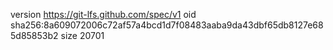 version https://git-lfs.github.com/spec/v1
oid sha256:8a609072006c72af57a4bcd1d7f08483aaba9da43dbf65db8127e685d85853b2
size 20701
